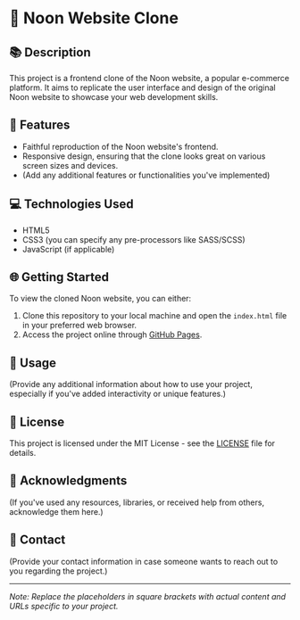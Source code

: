 # 🌟 Noon Website Clone

## 📚 Description
This project is a frontend clone of the Noon website, a popular e-commerce platform. It aims to replicate the user interface and design of the original Noon website to showcase your web development skills.

## 🚀 Features
- Faithful reproduction of the Noon website's frontend.
- Responsive design, ensuring that the clone looks great on various screen sizes and devices.
- (Add any additional features or functionalities you've implemented)

## 💻 Technologies Used
- HTML5
- CSS3 (you can specify any pre-processors like SASS/SCSS)
- JavaScript (if applicable)

## 🌐 Getting Started
To view the cloned Noon website, you can either:
1. Clone this repository to your local machine and open the `index.html` file in your preferred web browser.
2. Access the project online through [GitHub Pages](https://abdullahshafiq-20.github.io/Noon-clone/).

## 📝 Usage
(Provide any additional information about how to use your project, especially if you've added interactivity or unique features.)

## 📄 License
This project is licensed under the MIT License - see the [LICENSE](LICENSE) file for details.

## 🙏 Acknowledgments
(If you've used any resources, libraries, or received help from others, acknowledge them here.)

## 📧 Contact
(Provide your contact information in case someone wants to reach out to you regarding the project.)

---

*Note: Replace the placeholders in square brackets with actual content and URLs specific to your project.*
